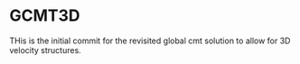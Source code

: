 # GCMT3D

THis is the initial commit for the revisited global cmt solution to allow for 3D velocity structures.

